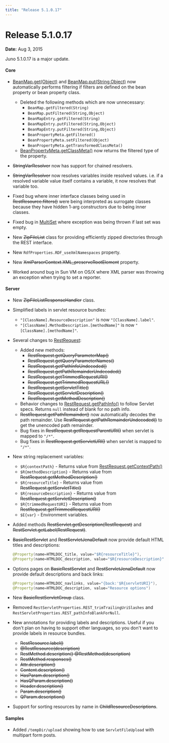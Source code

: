 ```yaml
---
title: "Release 5.1.0.17"
---
```


# Release 5.1.0.17

**Date:** Aug 3, 2015

Juno 5.1.0.17 is a major update.

#### Core

- [BeanMap.get(Object)]({{API_DOCS}}/org/apache/juneau/BeanMap.html#get(Object)) and [BeanMap.put(String,Object)]({{API_DOCS}}/org/apache/juneau/BeanMap.html#put(String,Object)) now automatically performs filtering if filters are defined on the bean property or bean property class.
  - Deleted the following methods which are now unnecessary:
    - `BeanMap.getFiltered(String)`
    - `BeanMap.putFiltered(String,Object)`
    - `BeanMapEntry.getFiltered(String)`
    - `BeanMapEntry.putFiltered(String,Object)`
    - `BeanMapEntry.putFiltered(String,Object)`
    - `BeanPropertyMeta.getFiltered()`
    - `BeanPropertyMeta.setFiltered(Object)`
    - `BeanPropertyMeta.getTransformedClassMeta()`
  - [BeanPropertyMeta.getClassMeta()]({{API_DOCS}}/org/apache/juneau/BeanPropertyMeta.html#getClassMeta()) now returns the filtered type of the property.

- ~~StringVarResolver~~ now has support for chained resolvers.

- ~~StringVarResolver~~ now resolves variables inside resolved values.
  i.e. if a resolved variable value itself contains a variable, it now resolves that variable too.

- Fixed bug where inner interface classes being used in ~~RestResource.filters()~~ were being interpreted as surrogate classes because they have hidden 1-arg constructors due to being inner classes.

- Fixed bug in [MultiSet]({{API_DOCS}}/org/apache/juneau/internal/MultiSet.html) where exception was being thrown if last set was empty.

- New ~~ZipFileList~~ class for providing efficiently zipped directories through the REST interface.

- New `RdfProperties.RDF_useXmlNamespaces` property.

- New ~~XmlParserContext.XML_preserveRootElement~~ property.

- Worked around bug in Sun VM on OS/X where XML parser was throwing an exception when trying to set a reporter.

#### Server

- New ~~ZipFileListResponseHandler~~ class.

- Simplified labels in servlet resource bundles:
  - `"[ClassName].ResourceDescription"` is now `"[ClassName].label"`.
  - `"[ClassName].MethodDescription.[methodName]"` is now `"[ClassName].[methodName]"`.

- Several changes to [RestRequest]({{API_DOCS}}/oajr/RestRequest.html):
  - Added new methods:
    - ~~RestRequest.getQueryParameterMap()~~
    - ~~RestRequest.getQueryParameterNames()~~
    - ~~RestRequest.getPathInfoUndecoded()~~
    - ~~RestRequest.getPathRemainderUndecoded()~~
    - ~~RestRequest.getTrimmedRequestURI()~~
    - ~~RestRequest.getTrimmedRequestURL()~~
    - ~~RestRequest.getServletTitle()~~
    - ~~RestRequest.getServletDescription()~~
    - ~~RestRequest.getMethodDescription()~~
  - Behavior changes to [RestRequest.getPathInfo()]({{API_DOCS}}/oajr/RestRequest.html#getPathInfo()) to follow Servlet specs.
    Returns `null` instead of blank for no path info.
  - ~~RestRequest.getPathRemainder()~~ now automatically decodes the path remainder.
    Use ~~RestRequest.getPathRemainderUndecoded()~~ to get the unencoded path remainder.
  - Bug fixes in ~~RestRequest.getRequestParentURI()~~ when servlet is mapped to `"/*"`.
  - Bug fixes in ~~RestRequest.getServletURI()~~ when servlet is mapped to `"/*"`.

- New string replacement variables:
  - `$R{contextPath}` - Returns value from [RestRequest.getContextPath()]({{API_DOCS}}/oajr/RestRequest.html#getContextPath())
  - `$R{methodDescription}` - Returns value from ~~RestRequest.getMethodDescription()~~
  - `$R{resourceTitle}` - Returns value from ~~RestRequest.getServletTitle()~~
  - `$R{resourceDescription}` - Returns value from ~~RestRequest.getServletDescription()~~
  - `$R{trimmedRequestURI}` - Returns value from ~~RestRequest.getTrimmedRequestURI()~~
  - `$E{var}` - Environment variables.

- Added methods ~~RestServlet.getDescription(RestRequest)~~ and ~~RestServlet.getLabel(RestRequest)~~.

- ~~BasicRestServlet~~ and ~~RestServletJenaDefault~~ now provide default HTML titles and descriptions:
  ```java
  @Property(name=HTMLDOC_title, value="$R{resourceTitle}"),
  @Property(name=HTMLDOC_description, value="$R{resourceDescription}")
  ```

- Options pages on ~~BasicRestServlet~~ and ~~RestServletJenaDefault~~ now provide default descriptions and back links:
  ```java
  @Property(name=HTMLDOC_navlinks, value="{back:'$R{servletURI}"),
  @Property(name=HTMLDOC_description, value="Resource options")
  ```

- New ~~BasicRestServletGroup~~ class.

- Removed `RestServletProperties.REST_trimTrailingUriSlashes` and `RestServletProperties.REST_pathInfoBlankForNull`.

- New annotations for providing labels and descriptions. Useful if you don't plan on having to support other languages, so you don't want to provide labels in resource bundles.
  - ~~RestResource.label()~~
  - ~~@RestResource(description)~~
  - ~~RestMethod.description() @RestMethod(description)~~
  - ~~RestMethod.responses()~~
  - ~~Attr.description()~~
  - ~~Content.description()~~
  - ~~HasParam.description()~~
  - ~~HasQParam.description()~~
  - ~~Header.description()~~
  - ~~Param.description()~~
  - ~~QParam.description()~~

- Support for sorting resources by name in ~~ChildResourceDescriptions~~.

#### Samples

- Added `/tempDir/upload` showing how to use `ServletFileUpload` with multipart form posts.